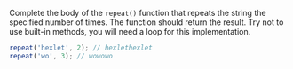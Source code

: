 
Complete the body of the `repeat()` function that repeats the string the specified number of times. The function should return the result. Try not to use built-in methods, you will need a loop for this implementation.

```typescript
repeat('hexlet', 2); // hexlethexlet
repeat('wo', 3); // wowowo
```
